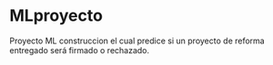 # MLproyecto
Proyecto ML construccion el cual predice si un proyecto de reforma entregado será firmado o rechazado. 